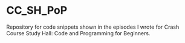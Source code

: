 # CC_SH_PoP
Repository for code snippets shown in the episodes I wrote for Crash Course Study Hall: Code and Programming for Beginners.
